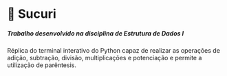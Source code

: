 # 🐍 Sucuri

##### Trabalho desenvolvido na disciplina de Estrutura de Dados I

Réplica do terminal interativo do Python capaz de realizar as operações de adição, subtração, divisão, multiplicações e potenciação e permite a utilização de parêntesis.
